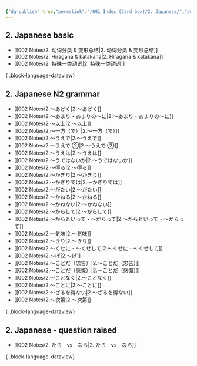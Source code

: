 ```yaml
---
{"dg-publish":true,"permalink":"/001 Index (Card box)/2. Japanese/","dgPassFrontmatter":true}
---
```



## 2. Japanese basic

- [[002 Notes/2. 动词分类 & 变形总结\|2. 动词分类 & 变形总结]]
- [[002 Notes/2. Hiragana & katakana\|2. Hiragana & katakana]]
- [[002 Notes/2. 特殊一类动词\|2. 特殊一类动词]]

{ .block-language-dataview}
## 2. Japanese N2 grammar

- [[002 Notes/2.～あげく\|2.～あげく]]
- [[002 Notes/2.～あまり・あまりの～に\|2.～あまり・あまりの～に]]
- [[002 Notes/2.～以上\|2.～以上]]
- [[002 Notes/2.～一方（で）\|2.～一方（で）]]
- [[002 Notes/2.～うえで\|2.～うえで]]
- [[002 Notes/2.～うえで ②\|2.～うえで ②]]
- [[002 Notes/2.～うえは\|2.～うえは]]
- [[002 Notes/2.～うではないか\|2.～うではないか]]
- [[002 Notes/2.～得る\|2.～得る]]
- [[002 Notes/2.～かぎり\|2.～かぎり]]
- [[002 Notes/2.～かぎりでは\|2.～かぎりでは]]
- [[002 Notes/2.～がたい\|2.～がたい]]
- [[002 Notes/2.～かねる\|2.～かねる]]
- [[002 Notes/2.～かねない\|2.～かねない]]
- [[002 Notes/2.～からして\|2.～からして]]
- [[002 Notes/2.～からといって・～からって\|2.～からといって・～からって]]
- [[002 Notes/2.～気味\|2.～気味]]
- [[002 Notes/2.～きり\|2.～きり]]
- [[002 Notes/2.～くせに・～くせして\|2.～くせに・～くせして]]
- [[002 Notes/2.～げ\|2.～げ]]
- [[002 Notes/2.～ことだ（忠告）\|2.～ことだ（忠告）]]
- [[002 Notes/2.～ことだ（感慨）\|2.～ことだ（感慨）]]
- [[002 Notes/2.～ことなく\|2.～ことなく]]
- [[002 Notes/2.～ことに\|2.～ことに]]
- [[002 Notes/2.～ざるを得ない\|2.～ざるを得ない]]
- [[002 Notes/2.～次第\|2.～次第]]

{ .block-language-dataview}

## 2. Japanese - question raised

- [[002 Notes/2. たら　vs　なら\|2. たら　vs　なら]]

{ .block-language-dataview}
